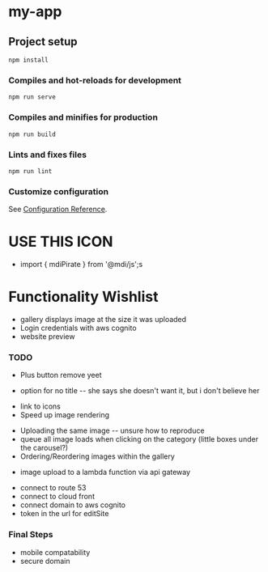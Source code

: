 # my-app

## Project setup
```
npm install
```

### Compiles and hot-reloads for development
```
npm run serve
```

### Compiles and minifies for production
```
npm run build
```

### Lints and fixes files
```
npm run lint
```

### Customize configuration
See [Configuration Reference](https://cli.vuejs.org/config/).


# USE THIS ICON
- import { mdiPirate } from '@mdi/js';s

# Functionality Wishlist
- gallery displays image at the size it was uploaded
- Login credentials with aws cognito
- website preview

### TODO 
+ Plus button remove yeet
- option for no title -- she says she doesn't want it, but i don't believe her
+ link to icons
+ Speed up image rendering
- Uploading the same image -- unsure how to reproduce
- queue all image loads when clicking on the category (little boxes under the carousel?)
- Ordering/Reordering images within the gallery
+ image upload to a lambda function via api gateway
- connect to route 53
- connect to cloud front
- connect domain to aws cognito
- token in the url for editSite

### Final Steps
- mobile compatability
- secure domain